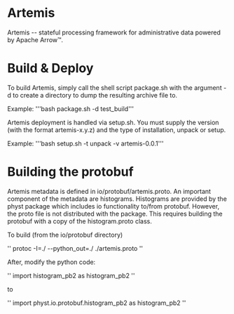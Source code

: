 # Artemis

Artemis -- stateful processing framework for administrative data powered by Apache Arrow™.

# Build & Deploy

To build Artemis, simply call the shell script package.sh with the argument -d to create a directory to dump the resulting archive file to.

Example: '''bash package.sh -d test_build'''

Artemis deployment is handled via setup.sh. You must supply the version (with the format artemis-x.y.z) and the type of installation, unpack or setup.

Example: '''bash setup.sh -t unpack -v artemis-0.0.1'''

# Building the protobuf
Artemis metadata is defined in io/protobuf/artemis.proto. An important component
of the metadata are histograms. Histograms are provided by the physt package
which includes io functionality to/from protobuf. However, the proto file is
not distributed with the package. This requires building the protobuf with
a copy of the histogram.proto class. 

To build (from the io/protobuf directory)

''
protoc -I=./ --python_out=./ ./artemis.proto
''

After, modify the python code:

''
import histogram_pb2 as histogram_pb2
''

to

''
import physt.io.protobuf.histogram_pb2 as histogram_pb2
''
